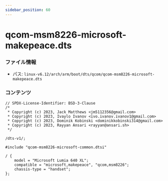 ```yaml
---
sidebar_position: 60
---
```

# qcom-msm8226-microsoft-makepeace.dts

### ファイル情報

- パス: `linux-v6.12/arch/arm/boot/dts/qcom/qcom-msm8226-microsoft-makepeace.dts`

### コンテンツ

```dts
// SPDX-License-Identifier: BSD-3-Clause
/*
 * Copyright (c) 2023, Jack Matthews <jm5112356@gmail.com>
 * Copyright (c) 2023, Ivaylo Ivanov <ivo.ivanov.ivanov1@gmail.com>
 * Copyright (c) 2023, Dominik Kobinski <dominikkobinski314@gmail.com>
 * Copyright (c) 2023, Rayyan Ansari <rayyan@ansari.sh>
 */

/dts-v1/;

#include "qcom-msm8226-microsoft-common.dtsi"

/ {
	model = "Microsoft Lumia 640 XL";
	compatible = "microsoft,makepeace", "qcom,msm8226";
	chassis-type = "handset";
};

```
